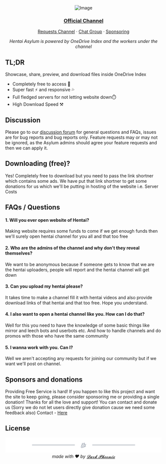 <div align="center">
  <img src="https://raw.githubusercontent.com/bottesterheroku/secretindexingreadme/main/image_2022-06-23_20-00-56.png" alt="Image" />
  <h3><a href="https://t.me/HentaiAsylum">Official Channel</a></h3>
  <p><a href="https://t.me/HentaiAsylum_Requests">Requests Channel</a> · <a href="https://t.me/HentaiAsylum_Group">Chat Group</a> · <a href="https://t.me/HentaiAsylumHelper">Sponsoring</a></p>
  <p><em>Hentai Asylum is powered by OneDrive Index and the workers under the channel</em></p>
</div>



## TL;DR

Showcase, share, preview, and download files inside OneDrive Index

- Completely free to access 💸
- Super fast ⚡ and responsive 💦
- Full fledged servers for not letting website down⏱️
- High Download Speed ⚒️



## Discussion

Please go to our [discussion forum](https://t.me/HentaiAsylum_Group) for general questions and FAQs, issues are for bug reports and bug reports only. Feature requests may or may not be ignored, as the Asylum admins should agree your feature requests and then we can apply it.



## Downloading (free)?
Yes! Completely free to download but you need to pass the link shortner which contains some ads. We have put that link shortner to get some donations for us which we'll be putting in hosting of the website i.e. Server Costs



## FAQs / Questions 

#### 1. Will you ever open website of Hentai?
Making website requires some funds to come if we get enough funds then we'll surely open hentai channel for you all and that too free

#### 2. Who are the admins of the channel and why don't they reveal themselves?
We want to be anonymous because if someone gets to know that we are the hentai uploaders, people will report and the hentai channel will get down

#### 3. Can you upload my hentai please?
It takes time to make a channel fill it with hentai videos and also provide download links of that hentai and that too free. Hope you understand.

#### 4. I also want to open a hentai channel like you. How can I do that?
Well for this you need to have the knowledge of some basic things like mirror and leech bots and userbots etc. And how to handle channels and do promos with those who have the same community

#### 5. I wanna work with you. Can I?
Well we aren't accepting any requests for joining our community but if we want we'll post on channel.


## Sponsors and donations
Providing Free Service is hard! If you happen to like this project and want the site to keep going, please consider sponsoring me or providing a single donation! Thanks for all the love and support!
 You can contact and donate us (Sorry we do not let users directly give donation cause we need some feedback also) Contact - [Here](https://t.me/HentaiAsylumHelper)

## License

<div align="center">
  <img src="https://raw.githubusercontent.com/bottesterheroku/onedrive-imgs/main/footer.png" />
  <em>made with ❤️ by <a href="https://t.me/DarkPhew">𝓓𝓪𝓻𝓴 𝓟𝓱𝓮𝓸𝓷𝓲𝔁</a></em>
</div>
